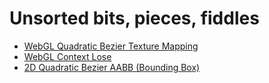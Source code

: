 # Unsorted bits, pieces, fiddles

* [WebGL Quadratic Bezier Texture Mapping](webgl-quadratic-bezier-texture-mapping/)
* [WebGL Context Lose](webgl-context-lose/)
* [2D Quadratic Bezier AABB (Bounding Box)](2d-quadratic-bezier-aabb/)